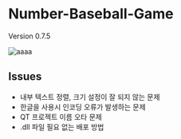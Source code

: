# Number-Baseball-Game

Version 0.7.5

![aaaa](https://github.com/mukhoplus/Number-Baseball-Game/assets/67003627/cc06564a-b27b-4b4e-b63e-69e7aef1f67b)

## Issues

- 내부 텍스트 정렬, 크기 설정이 잘 되지 않는 문제
- 한글을 사용시 인코딩 오류가 발생하는 문제
- QT 프로젝트 이름 오타 문제
- .dll 파일 필요 없는 배포 방법
